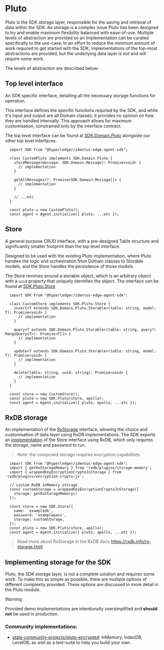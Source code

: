 # Pluto

Pluto is the SDK storage layer, responsible for the saving and retrieval of data within the SDK.
As storage is a complex issue Pluto has been designed to try and enable maximum flexibility balanced with ease-of-use. Multiple levels of abstraction are provided so an implementation can be curated specifically to the use-case.
In an effort to reduce the minimum amount of work required to get started with the SDK, implementations of the top-most abstractions are provided, but the underlying data layer is not and will require some work.

The levels of abstraction are described below:


## Top level interface
An SDK specific interface, detailing all the necessary storage functions for operation.

This interface defines the specific functions requried by the SDK, and while it's input and output are all Domain classes, it provides no opinion on how they are handled internally.
This approach allows for maximum customisation, constrained only by the interface contract.

The top level interface can be found at [SDK.Domain.Pluto](../sdk/interfaces/Domain.Pluto-1.md) alongside our other top level interfaces.


```TS
  import SDK from "@hyperledger/identus-edge-agent-sdk";

  class CustomPluto implements SDK.Domain.Pluto {
    storeMessage(message: SDK.Domain.Message): Promise<void> {
      // implementation
    }

    getAllMessages(): Promise<SDK.Domain.Message[]> {
      // implementation
    }

    // ...etc
  }

  const pluto = new CustomPluto();
  const agent = Agent.initialize({ pluto, ...etc });
```


## Store
A general purpose CRUD interface, with a pre-designed Table structure and significantly smaller footprint than the top level interface.

Designed to be used with the existing Pluto implementation, where Pluto handles the logic and orchestration from Domain classes to Storable models, and the Store handles the persistence of those models.

The Store revolves around a storable object, which is an arbitrary object with a `uuid` property that uniquely identifies the object. 
The interface can be found at [SDK.Pluto.Store](../sdk/interfaces/Pluto.Store.md)

```TS
  import SDK from "@hyperledger/identus-edge-agent-sdk";

  class CustomStore implements SDK.Pluto.Store {
    insert<T extends SDK.Domain.Pluto.Storable>(table: string, model: T): Promise<void> {
      // implementation
    }

    query<T extends SDK.Domain.Pluto.Storable>(table: string, query?: MangoQuery<T>): Promise<T[]> {
      // implementation
    }

    update<T extends SDK.Domain.Pluto.Storable>(table: string, model: T): Promise<void> {
      // implementation
    }

    delete(table: string, uuid: string): Promise<void> {
      // implementation
    }
  }

  const store = new CustomStore();
  const pluto = new SDK.Pluto(store, apollo);
  const agent = Agent.initialize({ pluto, apollo, ...etc });
```

## RxDB storage

An implementation of the [RxStorage](https://rxdb.info/rx-storage.html) interface, allowing the choice and customisation of data layer using RxDB implementations.
The SDK exports an [implementation](../sdk/classes/Store.md) of the Store interface using RxDB, which only requires the storage, name and password to run.

> Note: the composed storage requires encryption capabilities.


```TS
  import SDK from "@hyperledger/identus-edge-agent-sdk";
  import { getRxStorageMemory } from 'rxdb/plugins/storage-memory';
  import { wrappedKeyEncryptionCryptoJsStorage } from 'rxdb/plugins/encryption-crypto-js';

  // custom RxDB inMemory storage
  const customStorage = wrappedKeyEncryptionCryptoJsStorage({
    storage: getRxStorageMemory()
  });

  const store = new SDK.Store({
    name: `exampledb`,
    password: 'examplepass',
    storage: customStorage,
  });
  const pluto = new SDK.Pluto(store, apollo);
  const agent = Agent.initialize({ pluto, apollo, ...etc });
```

> Read more about RxStorage in the RxDB docs https://rxdb.info/rx-storage.html

## Implementing storage for the SDK
Pluto, the SDK storage layer, is not a complete solution and requires some work. To make this as simple as possible, there are multiple options of different complexity provided. These options are discussed in more detail in the Pluto module. 

> [!WARNING]  
> Provided demo implementations are intentionally oversimplified and **should not** be used in production.


### Community implementations:
- [atala-community-projects/pluto-encrypted](https://github.com/atala-community-projects/pluto-encrypted): InMemory, IndexDB, LevelDB, as well as a test-suite to help you build your own.